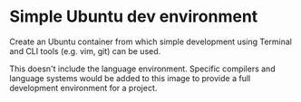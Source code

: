 # Simple Ubuntu dev environment

Create an Ubuntu container from which simple development using Terminal and CLI tools (e.g. vim, git) can be used.

This doesn't include the language environment. Specific compilers and language systems would be added to this image to provide a full development environment for a project.

